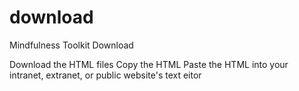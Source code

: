 # download
Mindfulness Toolkit Download

Download the HTML files
Copy the HTML
Paste the HTML into your intranet, extranet, or public website's text eitor

